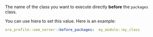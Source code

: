 The name of the class you want to execute directly **before** the `packages` class.

You can use hiera to set this value. Here is an example:

```yaml
ora_profile::oem_server::before_packages:  my_module::my_class
```
